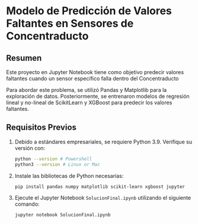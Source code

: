 # Modelo de Predicción de Valores Faltantes en Sensores de Concentraducto

## Resumen
Este proyecto en Jupyter Notebook tiene como objetivo predecir valores faltantes cuando un sensor específico falla dentro del Concentraducto

Para abordar este problema, se utilizó Pandas y Matplotlib para la exploración de datos. Posteriormente, se entrenaron modelos de regresión lineal y no-lineal de ScikitLearn y XGBoost para predecir los valores faltantes.

## Requisitos Previos
1. Debido a estándares empresariales, se requiere Python 3.9. Verifique su versión con:
    ```bash
    python --version # Powershell
    python3 --version # Linux or Mac
    ```

2. Instale las bibliotecas de Python necesarias:
    ```bash
    pip install pandas numpy matplotlib scikit-learn xgboost jupyter
    ```
4. Ejecute el Jupyter Notebook `SolucionFinal.ipynb` utilizando el siguiente comando:
    ```bash
    jupyter notebook SolucionFinal.ipynb
    ```
